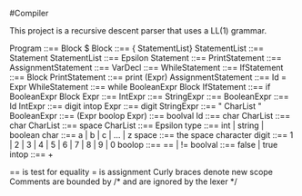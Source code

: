 #Compiler

This project is a recursive descent parser that uses a LL(1) grammar.

Program ::== Block $
Block ::== { StatementList}
StatementList ::== Statement StatementList
              ::== Epsilon
Statement ::== PrintStatement
          ::== AssignmentStatement
          ::== VarDecl
          ::== WhileStatement
          ::== IfStatement
          ::== Block
PrintStatement ::== print (Expr)
AssignmentStatement ::== Id = Expr
WhileStatement ::== while BooleanExpr Block
IfStatement ::== if BooleanExpr Block
Expr ::== IntExpr
     ::== StringExpr
     ::== BooleanExpr
     ::== Id
IntExpr ::== digit intop Expr
        ::== digit
StringExpr ::== " CharList "
BooleanExpr ::== (Expr boolop Expr)
            ::== boolval
Id ::== char
CharList ::== char CharList
         ::== space CharList
         ::== Epsilon
type ::== int | string | boolean
char ::== a | b | c | ... | z
space ::== the space character
digit ::== 1 | 2 | 3 | 4 | 5 | 6 | 7 | 8 | 9 | 0
boolop ::== == | !=
boolval ::== false | true
intop ::== +

== is test for equality
= is assignment
Curly braces denote new scope
Comments are bounded by /* and are ignored by the lexer */
